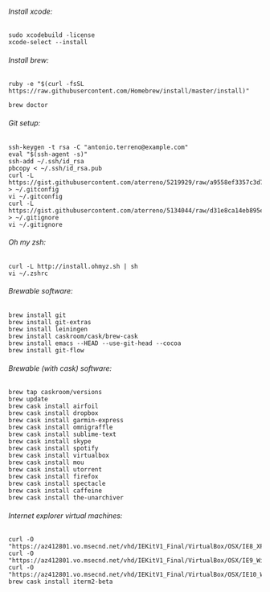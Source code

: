 ###### Install xcode:

	sudo xcodebuild -license	
	xcode-select --install    

###### Install brew:

	ruby -e "$(curl -fsSL https://raw.githubusercontent.com/Homebrew/install/master/install)"
	
	brew doctor
	
###### Git setup:

	ssh-keygen -t rsa -C "antonio.terreno@example.com"
	eval "$(ssh-agent -s)"
	ssh-add ~/.ssh/id_rsa
	pbcopy < ~/.ssh/id_rsa.pub	
	curl -L https://gist.githubusercontent.com/aterreno/5219929/raw/a9558ef3357c3d7ea730b67fe411fe9313d307d3/.gitconfig > ~/.gitconfig
	vi ~/.gitconfig
	curl -L https://gist.githubusercontent.com/aterreno/5134044/raw/d31e8ca14eb895e77a85652da3869dc29af38f8a/.gitignore > ~/.gitignore 
	vi ~/.gitignore
	
###### Oh my zsh:

	curl -L http://install.ohmyz.sh | sh
	vi ~/.zshrc

###### Brewable software: 

	brew install git
	brew install git-extras
	brew install leiningen
	brew install caskroom/cask/brew-cask
	brew install emacs --HEAD --use-git-head --cocoa
	brew install git-flow

###### Brewable (with cask) software: 	
	
	brew tap caskroom/versions
	brew update
	brew cask install airfoil	
	brew cask install dropbox
	brew cask install garmin-express
	brew cask install omnigraffle
	brew cask install sublime-text
	brew cask install skype
	brew cask install spotify
	brew cask install virtualbox
	brew cask install mou
	brew cask install utorrent
	brew cask install firefox
	brew cask install spectacle
	brew cask install caffeine
	brew cask install the-unarchiver

###### Internet explorer virtual machines:

	curl -O "https://az412801.vo.msecnd.net/vhd/IEKitV1_Final/VirtualBox/OSX/IE8_XP/IE8.XP.For.MacVirtualBox.ova"
	curl -O "https://az412801.vo.msecnd.net/vhd/IEKitV1_Final/VirtualBox/OSX/IE9_Win7/IE9.Win7.For.MacVirtualBox.part{1.sfx,2.rar,3.rar,4.rar,5.rar}"
	curl -O "https://az412801.vo.msecnd.net/vhd/IEKitV1_Final/VirtualBox/OSX/IE10_Win8/IE10.Win8.For.MacVirtualBox.part{1.sfx,2.rar,3.rar}"
	brew cask install iterm2-beta
